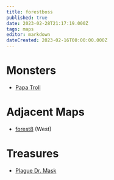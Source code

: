 ```yaml
---
title: forestboss
published: true
date: 2023-02-28T21:17:19.000Z
tags: maps
editor: markdown
dateCreated: 2023-02-16T00:00:00.000Z
---
```



# Monsters
 * [Papa Troll](/monsters/papa-troll)

# Adjacent Maps
 * [forest8](/maps/forest8) (West)

# Treasures
 * [Plague Dr. Mask](/items/plague-dr-mask)
